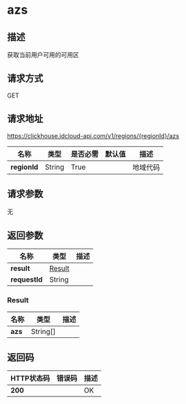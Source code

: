 # azs


## 描述
获取当前用户可用的可用区

## 请求方式
GET

## 请求地址
https://clickhouse.jdcloud-api.com/v1/regions/{regionId}/azs

|名称|类型|是否必需|默认值|描述|
|---|---|---|---|---|
|**regionId**|String|True| |地域代码|

## 请求参数
无


## 返回参数
|名称|类型|描述|
|---|---|---|
|**result**|[Result](azs#result)| |
|**requestId**|String| |

### <div id="result">Result</div>
|名称|类型|描述|
|---|---|---|
|**azs**|String[]| |

## 返回码
|HTTP状态码|错误码|描述|
|---|---|---|
|**200**||OK|
